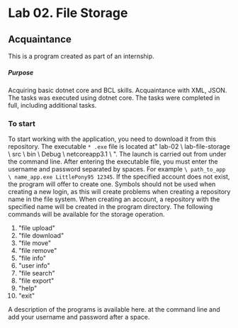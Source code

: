 # Lab 02. File Storage #

## Acquaintance ##
This is a program created as part of an internship.

##### Purpose #####
Acquiring basic dotnet core and BCL skills. Acquaintance with XML, JSON.
The tasks was executed using dotnet core.
The tasks were completed in full, including additional tasks.

### To start ###
To start working with the application, you need to download it from this repository. The executable `* .exe` file is located at" lab-02 \ lab-file-storage \ src \ bin \ Debug \ netcoreapp3.1 \ ".
The launch is carried out from under the command line.
After entering the executable file, you must enter the username and password separated by spaces. For example `\ path_to_app \ name_app.exe LittlePony95 12345`. If the specified account does not exist, the program will offer to create one. Symbols should not be used when creating a new login, as this will create problems when creating a repository name in the file system. When creating an account, a repository with the specified name will be created in the program directory.
The following commands will be available for the storage operation.

1. "file upload"
2. "file download"
3. "file move"
4. "file remove"
5. "file info"
6. "user info"
7. "file search"
8. "file export"
9. "help"
10. "exit"

A description of the programs is available here.
at the command line and add your username and password after a space.
